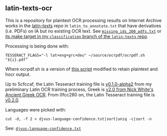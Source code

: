 latin-texts-ocr
---------------

This is a repository for plaintext OCR processing results on Internet Archive works in the [latin-texts](https://github.com/dbamman/latin-texts) repo in `latin_to_annotate.txt` that have derivatives (i.e. PDFs) on IA but no existing OCR text. See [`missing_ids_200_pdfs.txt`](https://gist.github.com/cf4c5b45b706e4b17a81) or [its make target in my `classification` branch of the `latin-texts` repo](https://github.com/ryanfb/latin-texts/blob/classification/metadata/Makefile#L96).

Processing is being done with:

    TESSERACT_FLAGS="-l lat+eng+grc+deu" ~/source/ocrpdf/ocrpdf.sh "${i}.pdf"

Where ocrpdf.sh is a version of [this script](https://gist.github.com/ryanfb/f792ce839c8f26e972cf) modified to retain plaintext and hocr output.

Up to 5cfccaf, the Latin Tesseract training file is [v0.1.0-alpha2](https://github.com/ryanfb/latinocr-lat/releases/tag/v0.1.0-alpha2) from my preliminary Latin OCR training process, Greek is [v2.0 from Nick White's Ancient Greek OCR](http://ancientgreekocr.org/).
From 0fcc280 on, the Latin Tesseract training file is [v0.2.0](https://github.com/ryanfb/latinocr-lat/releases/tag/v0.1.0-alpha2).

Languages were picked with:

    cut -d, -f 2 < djvus-language-confidence.txt|sort|uniq -c|sort -n

See: [`djvus-language-confidence.txt`](https://gist.github.com/ryanfb/cb6a4af5704c7b985045)
